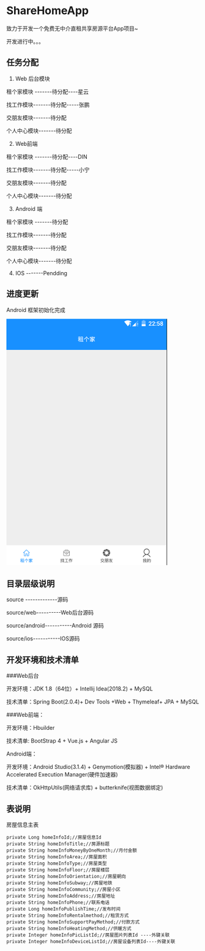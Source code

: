 # ShareHomeApp
致力于开发一个免费无中介直租共享房源平台App项目~

开发进行中。。。

## 任务分配

1. Web 后台模块

租个家模块 -------待分配----星云

找工作模块-------待分配-----张鹏

交朋友模块-------待分配

个人中心模块-------待分配

2. Web前端

租个家模块 -------待分配----DIN

找工作模块-------待分配-----小宁

交朋友模块-------待分配

个人中心模块-------待分配

3. Android 端

租个家模块 -------待分配

找工作模块-------待分配

交朋友模块-------待分配

个人中心模块-------待分配

4. IOS -------Pendding

## 进度更新

Android 框架初始化完成

![Alt text](/preview/android_preview.png)

## 目录层级说明

source -------------源码

source/web----------Web后台源码

source/android-----------Android 源码

source/ios-----------IOS源码

## 开发环境和技术清单

###Web后台

开发环境：JDK 1.8（64位）+ Intellij Idea(2018.2) + MySQL

技术清单：Spring Boot(2.0.4)+ Dev Tools +Web + Thymeleaf+ JPA + MySQL

###Web前端：

开发环境：Hbuilder 

技术清单: BootStrap 4 + Vue.js + Angular JS

Android端：

开发环境：Android Studio(3.1.4) + Genymotion(模拟器) + Intel® Hardware Accelerated Execution Manager(硬件加速器)

技术清单：OkHttpUtils(网络请求库) + butterknife(视图数据绑定)

## 表说明

房屋信息主表

	private Long homeInfoId;//房屋信息Id
	private String homeInfoTitle;//房源标题
	private String homeInfoMoneyByOneMonth;//月付金额
	private String homeInfoArea;//房屋面积
	private String homeInfoType;//房屋类型
	private String homeInfoFloor;//房屋楼层
	private String homeInfoOrientation;//房屋朝向
	private String homeInfoSubway;//房屋地铁
	private String homeInfoCommunity;//房屋小区
	private String homeInfoAddress;//房屋地址
	private String homeInfoPhone;//联系电话
	private Long homeInfoPublishTime;//发布时间
	private String homeInfoRentalmethod;//租赁方式
	private String homeInfoSupportPayMethod;//付款方式
	private String homeInfoHeatingMethod;//供暖方式
	private Integer homeInfoPicListId;//房屋图片列表Id ----外键关联
	private Integer homeInfoDeviceListId;//房屋设备列表Id----外键关联

